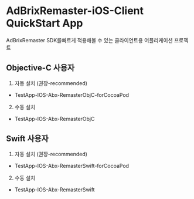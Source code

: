 # AdBrixRemaster-iOS-Client QuickStart App

AdBrixRemaster SDK를빠르게 적용해볼 수 있는 클라이언트용 어플리케이션 프로젝트

## Objective-C 사용자
 1. 자동 설치 (권장-recommended)
 - TestApp-IOS-Abx-RemasterObjC-forCocoaPod
 
 2. 수동 설치
 - TestApp-IOS-Abx-RemasterObjC


## Swift 사용자
1. 자동 설치 (권장-recommended)
- TestApp-IOS-Abx-RemasterSwift-forCocoaPod

2. 수동 설치
- TestApp-IOS-Abx-RemasterSwift
